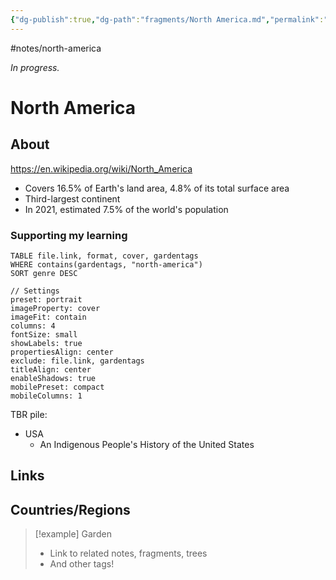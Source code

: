 ```yaml
---
{"dg-publish":true,"dg-path":"fragments/North America.md","permalink":"/fragments/north-america/","created":"2025-03-17T17:50:38.610-04:00","updated":"2025-06-25T20:29:54.544-04:00"}
---
```


#notes/north-america

*In progress.*
# North America 
## About
https://en.wikipedia.org/wiki/North_America
- Covers 16.5% of Earth's land area, 4.8% of its total surface area
- Third-largest continent
- In 2021, estimated 7.5% of the world's population
### Supporting my learning

```datacards
TABLE file.link, format, cover, gardentags 
WHERE contains(gardentags, "north-america")
SORT genre DESC

// Settings
preset: portrait
imageProperty: cover
imageFit: contain
columns: 4
fontSize: small
showLabels: true
propertiesAlign: center
exclude: file.link, gardentags
titleAlign: center
enableShadows: true
mobilePreset: compact
mobileColumns: 1
```

TBR pile:
- USA
	- An Indigenous People's History of the United States

## Links

## Countries/Regions

> [!example] Garden
> - Link to related notes, fragments, trees
> - And other tags!

